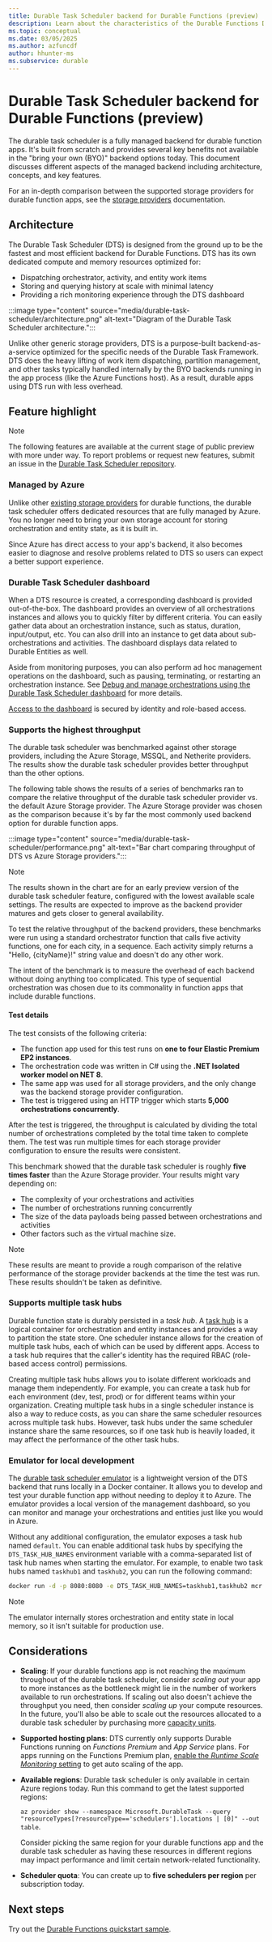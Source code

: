 ```yaml
---
title: Durable Task Scheduler backend for Durable Functions (preview)
description: Learn about the characteristics of the Durable Functions Durable Task Scheduler backend.
ms.topic: conceptual
ms.date: 03/05/2025
ms.author: azfuncdf
author: hhunter-ms
ms.subservice: durable
---
```


# Durable Task Scheduler backend for Durable Functions (preview)

The durable task scheduler is a fully managed backend for durable function apps. It's built from scratch and provides several key benefits not available in the "bring your own (BYO)" backend options today. This document discusses different aspects of the managed backend including architecture, concepts, and key features.

For an in-depth comparison between the supported storage providers for durable function apps, see the [storage providers](../durable-functions-storage-providers.md) documentation.

## Architecture

The Durable Task Scheduler (DTS) is designed from the ground up to be the fastest and most efficient backend for Durable Functions. DTS has its own dedicated compute and memory resources optimized for:

- Dispatching orchestrator, activity, and entity work items
- Storing and querying history at scale with minimal latency
- Providing a rich monitoring experience through the DTS dashboard

:::image type="content" source="media/durable-task-scheduler/architecture.png" alt-text="Diagram of the Durable Task Scheduler architecture.":::

Unlike other generic storage providers, DTS is a purpose-built backend-as-a-service optimized for the specific needs of the Durable Task Framework. DTS does the heavy lifting of work item dispatching, partition management, and other tasks typically handled internally by the BYO backends running in the app process (like the Azure Functions host). As a result, durable apps using DTS run with less overhead.

## Feature highlight

> [!NOTE]
> The following features are available at the current stage of public preview with more under way. To report problems or request new features, submit an issue in the [Durable Task Scheduler repository](https://aka.ms/dts-preview). 

### Managed by Azure 

Unlike other [existing storage providers](../durable-functions-storage-providers.md) for durable functions, the durable task scheduler offers dedicated resources that are fully managed by Azure. You no longer need to bring your own storage account for storing orchestration and entity state, as it is built in.

Since Azure has direct access to your app's backend, it also becomes easier to diagnose and resolve problems related to DTS so users can expect a better support experience. 

### Durable Task Scheduler dashboard

When a DTS resource is created, a corresponding dashboard is provided out-of-the-box. The dashboard provides an overview of all orchestrations instances and allows you to quickly filter by different criteria. You can easily gather data about an orchestration instance, such as status, duration, input/output, etc. You can also drill into an instance to get data about sub-orchestrations and activities. The dashboard displays data related to Durable Entities as well. 

Aside from monitoring purposes, you can also perform ad hoc management operations on the dashboard, such as pausing, terminating, or restarting an orchestration instance. See [Debug and manage orchestrations using the Durable Task Scheduler dashboard](./durable-task-scheduler-dashboard.md) for more details. 

[Access to the dashboard](./develop-with-durable-task-scheduler.md#accessing-dts-dashboard) is secured by identity and role-based access. 

### Supports the highest throughput

The durable task scheduler was benchmarked against other storage providers, including the Azure Storage, MSSQL, and Netherite providers. The results show the durable task scheduler provides better throughput than the other options.

The following table shows the results of a series of benchmarks ran to compare the relative throughput of the durable task scheduler provider vs. the default Azure Storage provider. The Azure Storage provider was chosen as the comparison because it's by far the most commonly used backend option for durable function apps.

:::image type="content" source="media/durable-task-scheduler/performance.png" alt-text="Bar chart comparing throughput of DTS vs Azure Storage providers.":::

> [!NOTE]
> The results shown in the chart are for an early preview version of the durable task scheduler feature, configured with the lowest available scale settings. The results are expected to improve as the backend provider matures and gets closer to general availability.

To test the relative throughput of the backend providers, these benchmarks were run using a standard orchestrator function that calls five activity functions, one for each city, in a sequence. Each activity simply returns a "Hello, {cityName}!" string value and doesn't do any other work.

The intent of the benchmark is to measure the overhead of each backend without doing anything too complicated. This type of sequential orchestration was chosen due to its commonality in function apps that include durable functions.

#### Test details

The test consists of the following criteria:  

- The function app used for this test runs on **one to four Elastic Premium EP2 instances**. 
- The orchestration code was written in C# using the **.NET Isolated worker model on NET 8**. 
- The same app was used for all storage providers, and the only change was the backend storage provider configuration.
- The test is triggered using an HTTP trigger which starts **5,000 orchestrations concurrently**. 

After the test is triggered, the throughput is calculated by dividing the total number of orchestrations completed by the total time taken to complete them. The test was run multiple times for each storage provider configuration to ensure the results were consistent.

This benchmark showed that the durable task scheduler is roughly **five times faster** than the Azure Storage provider. Your results might vary depending on:

- The complexity of your orchestrations and activities
- The number of orchestrations running concurrently
- The size of the data payloads being passed between orchestrations and activities
- Other factors such as the virtual machine size. 

> [!NOTE]
> These results are meant to provide a rough comparison of the relative performance of the storage provider backends at the time the test was run. These results shouldn't be taken as definitive.

### Supports multiple task hubs

Durable function state is durably persisted in a *task hub*. A [task hub](../durable-functions-task-hubs.md) is a logical container for orchestration and entity instances and provides a way to partition the state store. One scheduler instance allows for the creation of multiple task hubs, each of which can be used by different apps. Access to a task hub requires that the caller's identity has the required RBAC (role-based access control) permissions.

Creating multiple task hubs allows you to isolate different workloads and manage them independently. For example, you can create a task hub for each environment (dev, test, prod) or for different teams within your organization. Creating multiple task hubs in a single scheduler instance is also a way to reduce costs, as you can share the same scheduler resources across multiple task hubs. However, task hubs under the same scheduler instance share the same resources, so if one task hub is heavily loaded, it may affect the performance of the other task hubs.

### Emulator for local development

The [durable task scheduler emulator](./quickstart-durable-task-scheduler.md#set-up-dts-emulator) is a lightweight version of the DTS backend that runs locally in a Docker container. It allows you to develop and test your durable function app without needing to deploy it to Azure. The emulator provides a local version of the management dashboard, so you can monitor and manage your orchestrations and entities just like you would in Azure.

Without any additional configuration, the emulator exposes a task hub named `default`. You can enable additional task hubs by specifying the `DTS_TASK_HUB_NAMES` environment variable with a comma-separated list of task hub names when starting the emulator. For example, to enable two task hubs named `taskhub1` and `taskhub2`, you can run the following command:

```bash
docker run -d -p 8080:8080 -e DTS_TASK_HUB_NAMES=taskhub1,taskhub2 mcr.microsoft.com/dts/dts-emulator:latest
```

> [!NOTE]
> The emulator internally stores orchestration and entity state in local memory, so it isn't suitable for production use.

## Considerations  

- **Scaling**: If your durable functions app is not reaching the maximum throughout of the durable task scheduler, consider *scaling out* your app to more instances as the bottleneck might lie in the number of workers available to run orchestrations. If scaling out also doesn't achieve the throughput you need, then consider *scaling up* your compute resources. In the future, you'll also be able to scale out the resources allocated to a durable task scheduler by purchasing more [capacity units](./dts-dedicated-sku.md#dedicated-sku-concepts). 
- **Supported hosting plans**: DTS currently only supports Durable Functions running on *Functions Premium* and *App Service* plans. For apps running on the Functions Premium plan, [enable the *Runtime Scale Monitoring* setting](./develop-with-durable-task-scheduler.md#auto-scaling-in-functions-premium-plan) to get auto scaling of the app.
- **Available regions**: Durable task scheduler is only available in certain Azure regions today. Run this command to get the latest supported regions:  

    `az provider show --namespace Microsoft.DurableTask --query "resourceTypes[?resourceType=='schedulers'].locations | [0]" --out table`. 
    
    Consider picking the same region for your durable functions app and the durable task scheduler as having these resources in different regions may impact performance and limit certain network-related functionality.
- **Scheduler quota**: You can create up to **five schedulers per region** per subscription today. 

## Next steps

Try out the [Durable Functions quickstart sample](quickstart-durable-task-scheduler.md).